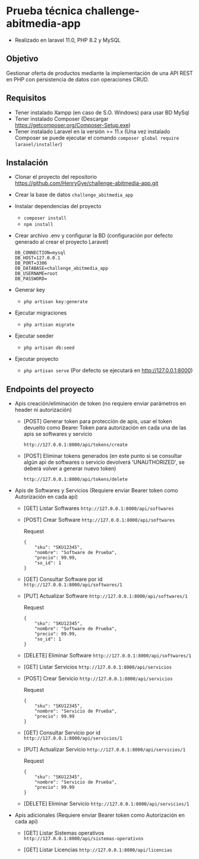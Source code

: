 # Prueba técnica challenge-abitmedia-app
* Realizado en laravel 11.0, PHP 8.2 y MySQL

## Objetivo

Gestionar oferta de productos mediante la implementación de una API REST en PHP con persistencia de datos con operaciones CRUD.

## Requisitos

* Tener instalado Xampp (en caso de S.O. Windows) para usar BD MySql
* Tener instalado Composer (Descargar https://getcomposer.org/Composer-Setup.exe)
* Tener instalado Laravel en la versión >= 11.x (Una vez instalado Composer se puede ejecutar el comando `composer global require laravel/installer`)

## Instalación
* Clonar el proyecto del repositorio https://github.com/HenryGye/challenge-abitmedia-app.git

* Crear la base de datos `challenge_abitmedia_app`

* Instalar dependencias del proyecto
  - `composer install`
  - `npm install`

* Crear archivo .env y configurar la BD (configuración por defecto generado al crear el proyecto Laravel)

    ```
    DB_CONNECTION=mysql
    DB_HOST=127.0.0.1
    DB_PORT=3306
    DB_DATABASE=challenge_abitmedia_app
    DB_USERNAME=root
    DB_PASSWORD=
    ```

* Generar key
  - `php artisan key:generate`

* Ejecutar migraciones
  - `php artisan migrate`

* Ejecutar seeder
  - `php artisan db:seed`

* Ejecutar proyecto
  - `php artisan serve` (Por defecto se ejecutará en http://127.0.0.1:8000)

## Endpoints del proyecto

- Apis creación/eliminación de token (no requiere enviar parámetros en header ni autorización)

  - [POST] Generar token para protección de apis, usar el token devuelto como Bearer Token para autorización en cada una de las apis se softwares y servicio

    `http://127.0.0.1:8000/api/tokens/create`
  
  - [POST] Eliminar tokens generados (en este punto si se consultar algún api de softwares o servicio devolverá 'UNAUTHORIZED', se deberá volver a generar nuevo token)

    `http://127.0.0.1:8000/api/tokens/delete`

- Apis de Softwares y Servicios (Requiere enviar Bearer token como Autorización en cada api)
  - [GET] Listar Softwares
    `http://127.0.0.1:8000/api/softwares`

  - [POST] Crear Software
    `http://127.0.0.1:8000/api/softwares`

    Request 
    ```
    {
        "sku": "SKU12345",
        "nombre": "Software de Prueba",
        "precio": 99.99,
        "so_id": 1
    }
    ```

  - [GET] Consultar Software por id
    `http://127.0.0.1:8000/api/softwares/1`

  - [PUT] Actualizar Software
    `http://127.0.0.1:8000/api/softwares/1`

    Request 
    ```
    {
        "sku": "SKU12345",
        "nombre": "Software de Prueba",
        "precio": 99.99,
        "so_id": 1
    }
    ```

  - [DELETE] Eliminar Software
    `http://127.0.0.1:8000/api/softwares/1`



  - [GET] Listar Servicios
    `http://127.0.0.1:8000/api/servicios`

  - [POST] Crear Servicio
    `http://127.0.0.1:8000/api/servicios`

    Request 
    ```
    {
        "sku": "SKU12345",
        "nombre": "Servicio de Prueba",
        "precio": 99.99
    }
    ```

  - [GET] Consultar Servicio por id
    `http://127.0.0.1:8000/api/servicios/1`

  - [PUT] Actualizar Servicio
    `http://127.0.0.1:8000/api/servicios/1`
    
    Request 
    ```
    {
        "sku": "SKU12345",
        "nombre": "Servicio de Prueba",
        "precio": 99.99
    }
    ```

  - [DELETE] Eliminar Servicio
    `http://127.0.0.1:8000/api/servicios/1`

- Apis adicionales (Requiere enviar Bearer token como Autorización en cada api)
  - [GET] Listar Sistemas operativos
    `http://127.0.0.1:8000/api/sistemas-operativos`

  - [GET] Listar Licencias
    `http://127.0.0.1:8000/api/licencias`

